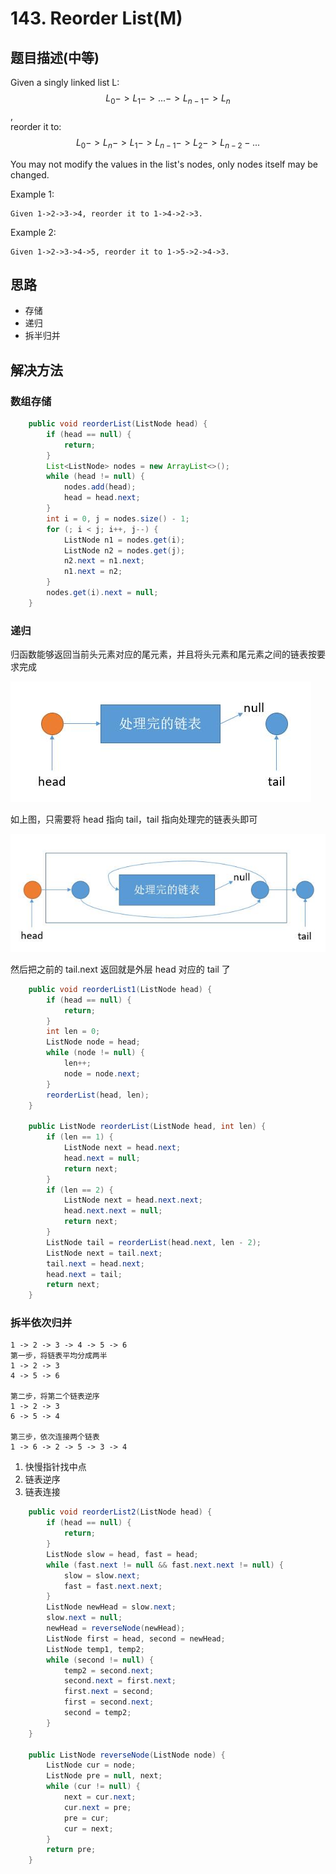 # 143. Reorder List\(M\)

## 题目描述\(中等\)

Given a singly linked list L: $$L_0 ->L_1->...->L_{n-1}->L_n$$,  
reorder it to: $$ L_0->L_n->L_1->L_{n-1}->L_2->L_{n-2}-... $$

You may not modify the values in the list's nodes, only nodes itself may be changed.

Example 1:

```
Given 1->2->3->4, reorder it to 1->4->2->3.
```

Example 2:

```
Given 1->2->3->4->5, reorder it to 1->5->2->4->3.
```

## 思路

* 存储
* 递归
* 拆半归并

## 解决方法

### 数组存储

```java
    public void reorderList(ListNode head) {
        if (head == null) {
            return;
        }
        List<ListNode> nodes = new ArrayList<>();
        while (head != null) {
            nodes.add(head);
            head = head.next;
        }
        int i = 0, j = nodes.size() - 1;
        for (; i < j; i++, j--) {
            ListNode n1 = nodes.get(i);
            ListNode n2 = nodes.get(j);
            n2.next = n1.next;
            n1.next = n2;
        }
        nodes.get(i).next = null;
    }
```

### 递归

归函数能够返回当前头元素对应的尾元素，并且将头元素和尾元素之间的链表按要求完成

![](../assets/101-200/143-s-2-1.png)

如上图，只需要将 head 指向 tail，tail 指向处理完的链表头即可

![](../assets/101-200/143-s-2-2.png)

然后把之前的 tail.next 返回就是外层 head 对应的 tail 了

```java
    public void reorderList1(ListNode head) {
        if (head == null) {
            return;
        }
        int len = 0;
        ListNode node = head;
        while (node != null) {
            len++;
            node = node.next;
        }
        reorderList(head, len);
    }

    public ListNode reorderList(ListNode head, int len) {
        if (len == 1) {
            ListNode next = head.next;
            head.next = null;
            return next;
        }
        if (len == 2) {
            ListNode next = head.next.next;
            head.next.next = null;
            return next;
        }
        ListNode tail = reorderList(head.next, len - 2);
        ListNode next = tail.next;
        tail.next = head.next;
        head.next = tail;
        return next;
    }
```



### 拆半依次归并
```
1 -> 2 -> 3 -> 4 -> 5 -> 6
第一步，将链表平均分成两半
1 -> 2 -> 3
4 -> 5 -> 6

第二步，将第二个链表逆序
1 -> 2 -> 3
6 -> 5 -> 4

第三步，依次连接两个链表
1 -> 6 -> 2 -> 5 -> 3 -> 4
```

1. 快慢指针找中点
2. 链表逆序
3. 链表连接

```java
    public void reorderList2(ListNode head) {
        if (head == null) {
            return;
        }
        ListNode slow = head, fast = head;
        while (fast.next != null && fast.next.next != null) {
            slow = slow.next;
            fast = fast.next.next;
        }
        ListNode newHead = slow.next;
        slow.next = null;
        newHead = reverseNode(newHead);
        ListNode first = head, second = newHead;
        ListNode temp1, temp2;
        while (second != null) {
            temp2 = second.next;
            second.next = first.next;
            first.next = second;
            first = second.next;
            second = temp2;
        }
    }

    public ListNode reverseNode(ListNode node) {
        ListNode cur = node;
        ListNode pre = null, next;
        while (cur != null) {
            next = cur.next;
            cur.next = pre;
            pre = cur;
            cur = next;
        }
        return pre;
    }
```



